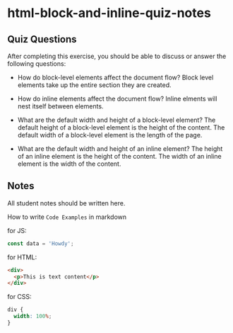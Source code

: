 # html-block-and-inline-quiz-notes

## Quiz Questions

After completing this exercise, you should be able to discuss or answer the following questions:

- How do block-level elements affect the document flow?
  Block level elements take up the entire section they are created.

- How do inline elements affect the document flow?
  Inline elments will nest itself between elements.

- What are the default width and height of a block-level element?
  The default height of a block-level element is the height of the content. The default width of a block-level element is the length of the page.

- What are the default width and height of an inline element?
  The height of an inline element is the height of the content. The width of an inline element is the width of the content.

## Notes

All student notes should be written here.

How to write `Code Examples` in markdown

for JS:

```javascript
const data = 'Howdy';
```

for HTML:

```html
<div>
  <p>This is text content</p>
</div>
```

for CSS:

```css
div {
  width: 100%;
}
```
